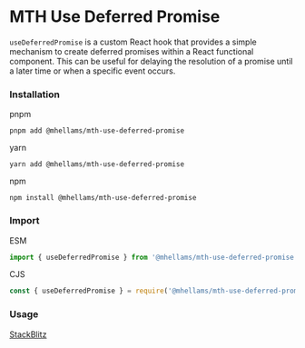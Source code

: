 # MTH Use Deferred Promise

`useDeferredPromise` is a custom React hook that provides a simple mechanism to create deferred promises within a React functional component. This can be useful for delaying the resolution of a promise until a later time or when a specific event occurs.

### Installation
pnpm
```shell
pnpm add @mhellams/mth-use-deferred-promise
````

yarn
```shell
yarn add @mhellams/mth-use-deferred-promise
````

npm
```shell
npm install @mhellams/mth-use-deferred-promise
````

### Import
ESM
```javascript
import { useDeferredPromise } from '@mhellams/mth-use-deferred-promise';
````

CJS
```javascript
const { useDeferredPromise } = require('@mhellams/mth-use-deferred-promise');
````
### Usage
[StackBlitz](https://stackblitz.com/edit/stackblitz-starters-va2tqk?file=src%2FApp.tsx)
